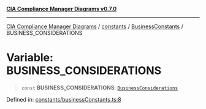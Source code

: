 [**CIA Compliance Manager Diagrams v0.7.0**](../../../../README.md)

***

[CIA Compliance Manager Diagrams](../../../../modules.md) / [constants](../../../README.md) / [BusinessConstants](../README.md) / BUSINESS\_CONSIDERATIONS

# Variable: BUSINESS\_CONSIDERATIONS

> `const` **BUSINESS\_CONSIDERATIONS**: [`BusinessConsiderations`](../../../interfaces/BusinessConsiderations.md)

Defined in: [constants/businessConstants.ts:8](https://github.com/Hack23/cia-compliance-manager/blob/959ad507202d1cb78ada77cec76006b099ceca7d/src/constants/businessConstants.ts#L8)

